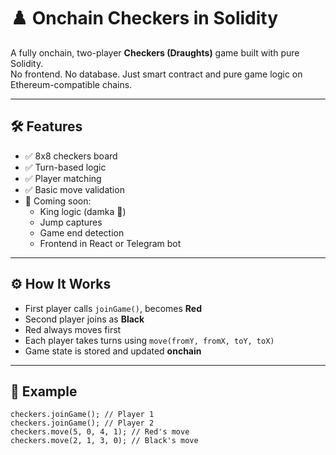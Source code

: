 # ♟️ Onchain Checkers in Solidity

A fully onchain, two-player **Checkers (Draughts)** game built with pure Solidity.  
No frontend. No database. Just smart contract and pure game logic on Ethereum-compatible chains.

---

## 🛠 Features

- ✅ 8x8 checkers board
- ✅ Turn-based logic
- ✅ Player matching
- ✅ Basic move validation 
- 🚧 Coming soon:
  - King logic (damka 👑)
  - Jump captures
  - Game end detection
  - Frontend in React or Telegram bot

---

## ⚙️ How It Works

- First player calls `joinGame()`, becomes **Red**
- Second player joins as **Black**
- Red always moves first
- Each player takes turns using `move(fromY, fromX, toY, toX)`
- Game state is stored and updated **onchain**

---

## 🧪 Example

```solidity
checkers.joinGame(); // Player 1
checkers.joinGame(); // Player 2
checkers.move(5, 0, 4, 1); // Red's move
checkers.move(2, 1, 3, 0); // Black's move
